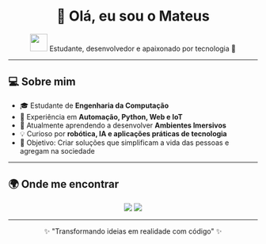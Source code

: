 <h1 align="center">👋 Olá, eu sou o Mateus</h1>

<p align="center">
  <img src="https://media.giphy.com/media/hvRJCLFzcasrR4ia7z/giphy.gif" width="35">
  Estudante, desenvolvedor e apaixonado por tecnologia 🚀
</p>

---

## 💻 Sobre mim
- 🎓 Estudante de **Engenharia da Computação**
- 🔧 Experiência em **Automação, Python, Web e IoT**
- 🌱 Atualmente aprendendo a desenvolver **Ambientes Imersivos**
- 💡 Curioso por **robótica, IA e aplicações práticas de tecnologia**
- 🎯 Objetivo: Criar soluções que simplificam a vida das pessoas e agregam na sociedade

---

## 🌍 Onde me encontrar
<p align="center">
  <a href="https://www.linkedin.com/in/mateus-jatob%C3%A1-6b0783267/"><img src="https://img.shields.io/badge/-LinkedIn-blue?style=for-the-badge&logo=Linkedin&logoColor=white"/></a>
  <a href="mateusjatobalima@gmail.com"><img src="https://img.shields.io/badge/-Email-red?style=for-the-badge&logo=gmail&logoColor=white"/></a>
</p>

---

<p align="center">✨ "Transformando ideias em realidade com código" ✨</p>


<!--
**MateusJatoba/MateusJatoba** is a ✨ _special_ ✨ repository because its `README.md` (this file) appears on your GitHub profile.

Here are some ideas to get you started:

- 🔭 I’m currently working on ...
- 🌱 I’m currently learning ...
- 👯 I’m looking to collaborate on ...
- 🤔 I’m looking for help with ...
- 💬 Ask me about ...
- 📫 How to reach me: ...
- 😄 Pronouns: ...
- ⚡ Fun fact: ...
-->
